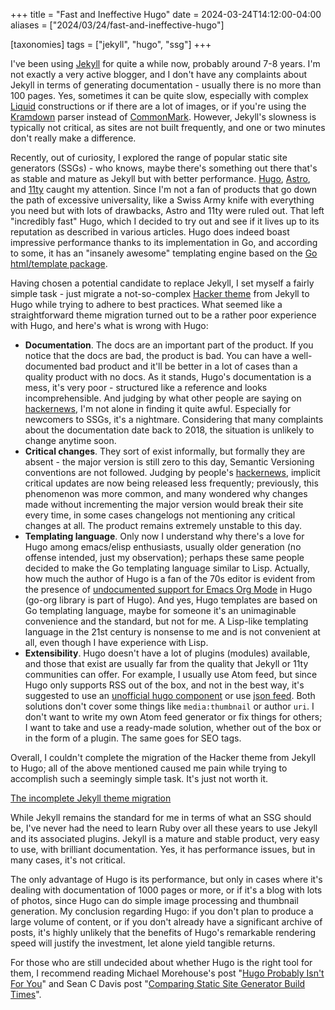 +++
title = "Fast and Ineffective Hugo"
date = 2024-03-24T14:12:00-04:00
aliases = ["2024/03/24/fast-and-ineffective-hugo"]

[taxonomies]
tags = ["jekyll", "hugo", "ssg"]
+++

I've been using [Jekyll] for quite a while now, probably around 7-8 years. I'm not exactly a very active blogger, and I don't have any complaints about Jekyll in terms of generating documentation - usually there is no more than 100 pages. Yes, sometimes it can be quite slow, especially with complex [Liquid] constructions or if there are a lot of images, or if you're using the [Kramdown] parser instead of [CommonMark]. However, Jekyll's slowness is typically not critical, as sites are not built frequently, and one or two minutes don't really make a difference.

Recently, out of curiosity, I explored the range of popular static site generators (SSGs) - who knows, maybe there's something out there that's as stable and mature as Jekyll but with better performance. [Hugo], [Astro], and [11ty] caught my attention. Since I'm not a fan of products that go down the path of excessive universality, like a Swiss Army knife with everything you need but with lots of drawbacks, Astro and 11ty were ruled out. That left "incredibly fast" Hugo, which I decided to try out and see if it lives up to its reputation as described in various articles. Hugo does indeed boast impressive performance thanks to its implementation in Go, and according to some, it has an "insanely awesome" templating engine based on the [Go html/template package].
<!--more-->

Having chosen a potential candidate to replace Jekyll, I set myself a fairly simple task - just migrate a not-so-complex [Hacker theme] from Jekyll to Hugo while trying to adhere to best practices. What seemed like a straightforward theme migration turned out to be a rather poor experience with Hugo, and here's what is wrong with Hugo:

- **Documentation**. The docs are an important part of the product. If you notice that the docs are bad, the product is bad. You can have a well-documented bad product and it'll be better in a lot of cases than a quality product with no docs. As it stands, Hugo's documentation is a mess, it's very poor - structured like a reference and looks incomprehensible. And judging by what other people are saying on [hackernews], I'm not alone in finding it quite awful. Especially for newcomers to SSGs, it's a nightmare. Considering that many complaints about the documentation date back to 2018, the situation is unlikely to change anytime soon.
- **Critical changes**. They sort of exist informally, but formally they are absent - the major version is still zero to this day, Semantic Versioning conventions are not followed. Judging by people's [hackernews], implicit critical updates are now being released less frequently; previously, this phenomenon was more common, and many wondered why changes made without incrementing the major version would break their site every time, in some cases changelogs not mentioning any critical changes at all. The product remains extremely unstable to this day.
- **Templating language**. Only now I understand why there's a love for Hugo among emacs/elisp enthusiasts, usually older generation (no offense intended, just my observation); perhaps these same people decided to make the Go templating language similar to Lisp. Actually, how much the author of Hugo is a fan of the 70s editor is evident from the presence of [undocumented support for Emacs Org Mode] in Hugo (go-org library is part of Hugo). And yes, Hugo templates are based on Go templating language, maybe for someone it's an unimaginable convenience and the standard, but not for me. A Lisp-like templating language in the 21st century is nonsense to me and is not convenient at all, even though I have experience with Lisp.
- **Extensibility**. Hugo doesn't have a lot of plugins (modules) available, and those that exist are usually far from the quality that Jekyll or 11ty communities can offer. For example, I usually use Atom feed, but since Hugo only supports RSS out of the box, and not in the best way, it's suggested to use an [unofficial hugo component] or use [json feed]. Both solutions don't cover some things like `media:thumbnail` or author `uri`. I don't want to write my own Atom feed generator or fix things for others; I want to take and use a ready-made solution, whether out of the box or in the form of a plugin. The same goes for SEO tags.

Overall, I couldn't complete the migration of the Hacker theme from Jekyll to Hugo; all of the above mentioned caused me pain while trying to accomplish such a seemingly simple task. It's just not worth it.

[The incomplete Jekyll theme migration]

While Jekyll remains the standard for me in terms of what an SSG should be, I've never had the need to learn Ruby over all these years to use Jekyll and its associated plugins. Jekyll is a mature and stable product, very easy to use, with brilliant documentation. Yes, it has performance issues, but in many cases, it's not critical.

The only advantage of Hugo is its performance, but only in cases where it's dealing with documentation of 1000 pages or more, or if it's a blog with lots of photos, since Hugo can do simple image processing and thumbnail generation.
My conclusion regarding Hugo: if you don't plan to produce a large volume of content, or if you don't already have a significant archive of posts, it's highly unlikely that the benefits of Hugo's remarkable rendering speed will justify the investment, let alone yield tangible returns.

For those who are still undecided about whether Hugo is the right tool for them, I recommend reading Michael Morehouse's post "[Hugo Probably Isn't For You]" and Sean C Davis post "[Comparing Static Site Generator Build Times]".

[Jekyll]: https://jekyllrb.com/
[Liquid]: https://shopify.github.io/liquid/
[Kramdown]: https://github.com/kramdown/parser-gfm
[CommonMark]: https://github.com/github/jekyll-commonmark-ghpages
[Hugo]: https://gohugo.io/
[Astro]: https://astro.build/
[11ty]: https://www.11ty.dev/
[Go html/template package]: https://pkg.go.dev/html/template
[Hacker theme]: https://github.com/en9inerd/hacker
[unofficial hugo component]: https://github.com/kaushalmodi/hugo-atom-feed
[json feed]: https://discourse.gohugo.io/t/both-rss-and-atom-feeds/17384/3
[Hugo Probably Isn't For You]: https://yawpitchroll.com/posts/hugo-probably-is-not-for-you/
[Comparing Static Site Generator Build Times]: https://css-tricks.com/comparing-static-site-generator-build-times/
[undocumented support for Emacs Org Mode]: https://lucidmanager.org/productivity/create-websites-with-org-mode-and-hugo/
[The incomplete Jekyll theme migration]: https://github.com/en9inerd/hugo-hacker-theme
[hackernews]: https://news.ycombinator.com/item?id=30527884
